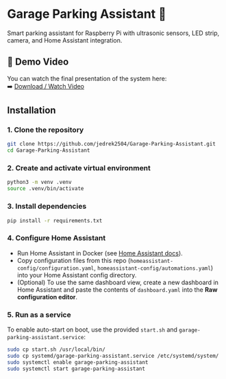 # Garage Parking Assistant 🚗

Smart parking assistant for Raspberry Pi with ultrasonic sensors, LED strip, camera, and Home Assistant integration.

## 🎥 Demo Video

You can watch the final presentation of the system here:  
➡️ [Download / Watch Video](https://github.com/jedrek2504/Garage-Parking-Assistant/releases/download/v1.0.0/Garage_Parking_Assistant_demo.Polish.MP4)


## Installation

### 1. Clone the repository
```bash
git clone https://github.com/jedrek2504/Garage-Parking-Assistant.git
cd Garage-Parking-Assistant
````

### 2. Create and activate virtual environment

```bash
python3 -m venv .venv
source .venv/bin/activate
```

### 3. Install dependencies

```bash
pip install -r requirements.txt
```

### 4. Configure Home Assistant

* Run Home Assistant in Docker (see [Home Assistant docs](https://www.home-assistant.io/installation/linux)).
* Copy configuration files from this repo (`homeassistant-config/configuration.yaml`, `homeassistant-config/automations.yaml`) into your Home Assistant config directory.
* (Optional) To use the same dashboard view, create a new dashboard in Home Assistant and paste the contents of `dashboard.yaml` into the **Raw configuration editor**.

### 5. Run as a service

To enable auto-start on boot, use the provided `start.sh` and `garage-parking-assistant.service`:

```bash
sudo cp start.sh /usr/local/bin/
sudo cp systemd/garage-parking-assistant.service /etc/systemd/system/
sudo systemctl enable garage-parking-assistant
sudo systemctl start garage-parking-assistant
```
